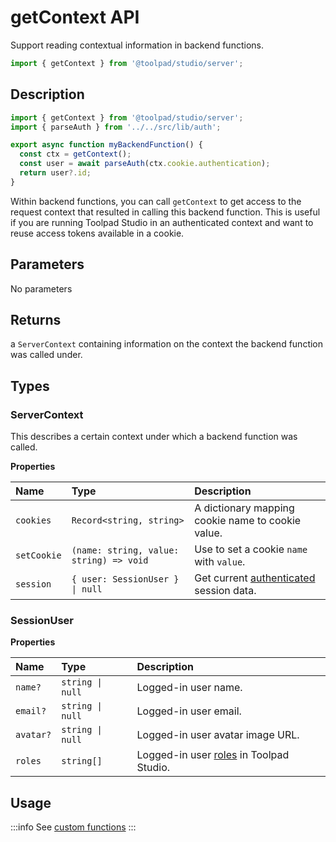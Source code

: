# getContext API

<p class="description">Support reading contextual information in backend functions.</p>

```jsx
import { getContext } from '@toolpad/studio/server';
```

## Description

```jsx
import { getContext } from '@toolpad/studio/server';
import { parseAuth } from '../../src/lib/auth';

export async function myBackendFunction() {
  const ctx = getContext();
  const user = await parseAuth(ctx.cookie.authentication);
  return user?.id;
}
```

Within backend functions, you can call `getContext` to get access to the request context that resulted in calling this backend function. This is useful if you are running Toolpad Studio in an authenticated context and want to reuse access tokens available in a cookie.

## Parameters

No parameters

## Returns

a `ServerContext` containing information on the context the backend function was called under.

## Types

### ServerContext

This describes a certain context under which a backend function was called.

**Properties**

| Name        | Type                                    | Description                                                                         |
| :---------- | :-------------------------------------- | :---------------------------------------------------------------------------------- |
| `cookies`   | `Record<string, string>`                | A dictionary mapping cookie name to cookie value.                                   |
| `setCookie` | `(name: string, value: string) => void` | Use to set a cookie `name` with `value`.                                            |
| `session`   | `{ user: SessionUser } \| null`         | Get current [authenticated](/toolpad/studio/concepts/authentication/) session data. |

### SessionUser

**Properties**

| Name      | Type             | Description                                                               |
| :-------- | :--------------- | :------------------------------------------------------------------------ |
| `name?`   | `string \| null` | Logged-in user name.                                                      |
| `email?`  | `string \| null` | Logged-in user email.                                                     |
| `avatar?` | `string \| null` | Logged-in user avatar image URL.                                          |
| `roles`   | `string[]`       | Logged-in user [roles](/toolpad/studio/concepts/rbac/) in Toolpad Studio. |

## Usage

:::info
See [custom functions](/toolpad/studio/concepts/custom-functions/)
:::
